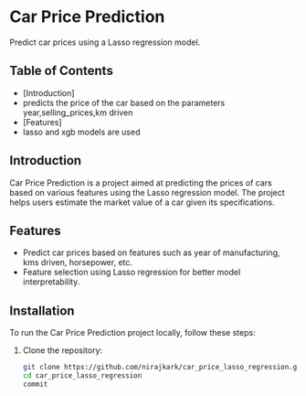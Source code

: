 # Car Price Prediction

Predict car prices using a Lasso regression model.

## Table of Contents

- [Introduction]
- predicts the price of the car based on the parameters year,selling_prices,km driven
- [Features]
- lasso and xgb models are used


## Introduction

Car Price Prediction is a project aimed at predicting the prices of cars based on various features using the Lasso regression model. The project helps users estimate the market value of a car given its specifications.

## Features

- Predict car prices based on features such as year of manufacturing, kms driven, horsepower, etc.
- Feature selection using Lasso regression for better model interpretability.


## Installation

To run the Car Price Prediction project locally, follow these steps:

1. Clone the repository:

   ```bash
   git clone https://github.com/nirajkark/car_price_lasso_regression.git
   cd car_price_lasso_regression
   commit


